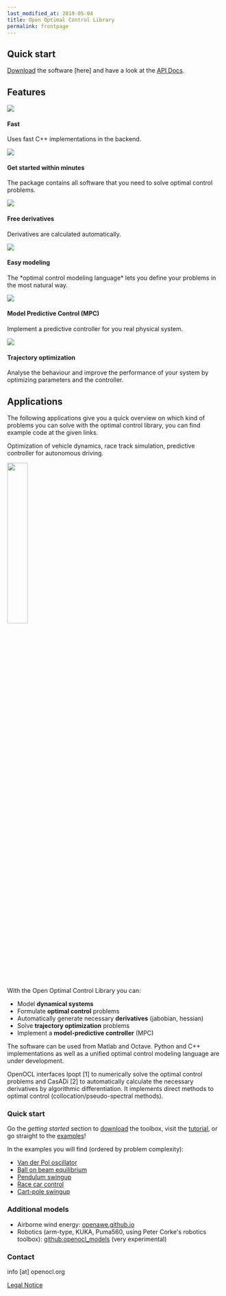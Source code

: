```yaml
---
last_modified_at: 2019-05-04
title: Open Optimal Control Library
permalink: frontpage
---
```


## Quick start

[Download](/get-started/) the software [here] and have a look at the [API Docs](api-docs.md).

## Features

<div class="content-icon">
  <img src="/assets/img/icon-fast.png" class="content-icon-left">
  <h4>Fast</h4>
  <p>Uses fast C++ implementations in the backend.</p>
</div>

<div class="content-icon">
  <img src="/assets/img/icon-get-started.png" class="content-icon-left">
  <h4>Get started within minutes</h4>
  <p>The package contains all software that you need to solve optimal control problems.</p>
</div>

<div class="content-icon">
  <img src="/assets/img/icon-derivatives.png" class="content-icon-left">
  <h4>Free derivatives</h4>
  <p>Derivatives are calculated automatically.</p>
</div>

<div class="content-icon">
  <img src="/assets/img/icon-derivatives.png" class="content-icon-left">
  <h4>Easy modeling</h4>
  <p>The *optimal control modeling language* lets you define your problems in the most natural way.</p>
</div>

<div class="content-icon">
  <img src="/assets/img/icon-derivatives.png" class="content-icon-left">
  <h4>Model Predictive Control (MPC)</h4>
  <p>Implement a predictive controller for you real physical system.</p>
</div>

<div class="content-icon">
  <img src="/assets/img/icon-derivatives.png" class="content-icon-left">
  <h4>Trajectory optimization</h4>
  <p>Analyse the behaviour and improve the performance of your system by optimizing parameters and the controller.</p>
</div>


## Applications

The following applications give you a quick overview on which kind of problems you can solve with the optimal control library, you can find example code at the given links.

<div class="content-img-right">
  <p>Optimization of vehicle dynamics, race track simulation, predictive controller for autonomous driving.</p> 
  <img src="https://openocl.org/assets/img/race_white.png" width="31%">
</div>

<div class="content-img-left>
  <p>Control of unstable mechanical systems.</p> 
  <img src="https://openocl.org/assets/img/pend.png" width="31%">
</div>

<div class="content-img-right>
  <p>Optimization of flying systems, aircraft, and spacecraft flight trajectories, control of unmanned aerial vehicles.</p> 
  <img src="https://openocl.org/assets/img/lemn.png" width="31%">
</div>
                                                                


With the Open Optimal Control Library you can:
* Model **dynamical systems**
* Formulate **optimal control** problems
* Automatically generate necessary **derivatives** (jabobian, hessian)
* Solve **trajectory optimization** problems
* Implement a **model-predictive controller** (MPC)

The software can be used from Matlab and Octave. Python and C++ implementations as well as a unified optimal control modeling language are under development.

OpenOCL interfaces Ipopt [1] to numerically solve the optimal control problems and CasADi [2] to automatically calculate the necessary derivatives by algorithmic differentiation. It implements direct methods to optimal control (collocation/pseudo-spectral methods).

### Quick start

Go the *getting started* section to [download](get-started.md) the toolbox, visit the [tutorial](tutorial.md), or go straight to the [examples](https://github.com/JonasKoenemann/optimal-control/tree/master/Examples)!

In the examples you will find (ordered by problem complexity):
* [Van der Pol oscillator](https://github.com/OpenOCL/OpenOCL/blob/master/Examples/01VanDerPol/mainVanDerPol.m)
* [Ball on beam equilibrium](https://github.com/OpenOCL/OpenOCL/tree/master/Examples/02BallAndBeam)
* [Pendulum swingup](https://github.com/OpenOCL/OpenOCL/tree/master/Examples/03Pendulum)
* [Race car control](https://github.com/OpenOCL/OpenOCL/tree/master/Examples/04RaceCar)
* [Cart-pole swingup](https://github.com/OpenOCL/OpenOCL/tree/master/Examples/05CartPole)


### Additional models

* Airborne wind energy: [openawe.github.io](https://openawe.github.io/)
* Robotics (arm-type, KUKA, Puma560, using Peter Corke's robotics toolbox): [github:openocl_models](https://github.com/JonasKoenemann/openocl_models) (very experimental)


### Contact

info [at] openocl.org

[Legal Notice](legal.md)
